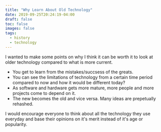 ```yaml
---
title: "Why Learn About Old Technology"
date: 2019-09-25T20:24:19-04:00
draft: false
toc: false
images: false
tags:
  - history
  - technology
---
```


I wanted to make some points on why I think it can be worth it to look at older technology compared to what is more current.

* You get to learn from the mistakes/succsess of the greats.
* You can see the limitations of technology from a certain time period compared to now and how it would be different today?
* As software and hardware gets more mature, more people and more projects come to depend on it.
* The new becomes the old and vice versa. Many ideas are prepetually rehashed.

I would encourage everyone to think about all the technology they use everyday and base their opinions on it's merit instead of it's age or popularity.

